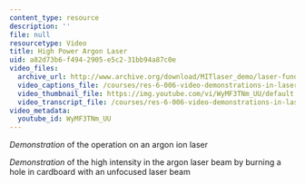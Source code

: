 ```yaml
---
content_type: resource
description: ''
file: null
resourcetype: Video
title: High Power Argon Laser
uid: a82d73b6-f494-2905-e5c2-31bb94a87c0e
video_files:
  archive_url: http://www.archive.org/download/MITlaser_demo/laser-fund-demo-10_300k.mp4
  video_captions_file: /courses/res-6-006-video-demonstrations-in-lasers-and-optics-spring-2008/f03ea47c621b5223aac33544df726015_WyMF3TNm_UU.vtt
  video_thumbnail_file: https://img.youtube.com/vi/WyMF3TNm_UU/default.jpg
  video_transcript_file: /courses/res-6-006-video-demonstrations-in-lasers-and-optics-spring-2008/eb613ad9177c75a7d944aba00d401b40_WyMF3TNm_UU.pdf
video_metadata:
  youtube_id: WyMF3TNm_UU
---
```


_Demonstration_ of the operation on an argon ion laser

_Demonstration_ of the high intensity in the argon laser beam by burning a hole in cardboard with an unfocused laser beam